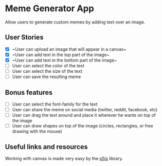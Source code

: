 # Meme Generator App

Allow users to generate custom memes by adding text over an image.

## User Stories

-   [x] ~User can upload an image that will appear in a canvas~
-   [x] ~User can add text in the top part of the image~
-   [x] ~User can add text in the bottom part of the image~
-   [ ] User can select the color of the text
-   [ ] User can select the size of the text
-   [ ] User can save the resulting meme

## Bonus features

-   [ ] User can select the font-family for the text
-   [ ] User can share the meme on social media (twitter, reddit, facebook, etc)
-   [ ] User can drag the text around and place it wherever he wants on top of the image
-   [ ] User can draw shapes on top of the image (circles, rectangles, or free drawing with the mouse)

## Useful links and resources

Working with canvas is made very easy by the [p5js](http://p5js.org/) library.